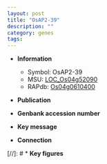 ```yaml
---
layout: post
title: "OsAP2-39"
description: ""
category: genes
tags: 
---
```


* **Information**  
    + Symbol: OsAP2-39  
    + MSU: [LOC_Os04g52090](http://rice.uga.edu/cgi-bin/ORF_infopage.cgi?orf=LOC_Os04g52090)  
    + RAPdb: [Os04g0610400](http://rapdb.dna.affrc.go.jp/viewer/gbrowse_details/irgsp1?name=Os04g0610400)  

* **Publication**  

* **Genbank accession number**  

* **Key message**  

* **Connection**  

[//]: # * **Key figures**  


